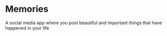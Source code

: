 # Memories

A social media app where you post beautiful and important things that have happened in your life